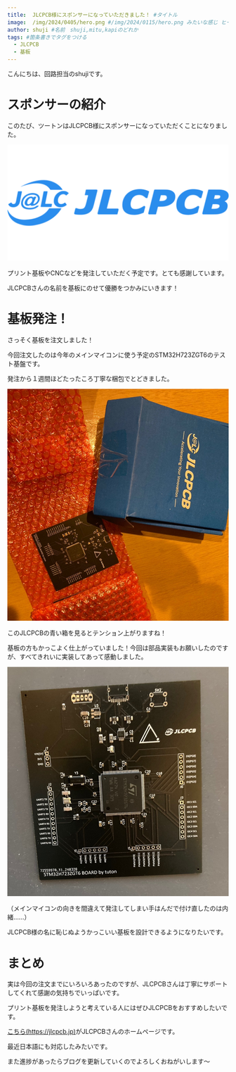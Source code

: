 ```yaml
---
title:  JLCPCB様にスポンサーになっていただきました！ #タイトル
image:  /img/2024/0405/hero.png #/img/2024/0115/hero.png みたいな感じ ヒーロー画像
author: shuji #名前　shuji,mitu,kapiのどれか
tags: #箇条書きでタグをつける
  - JLCPCB
  - 基板
---
```


こんにちは、回路担当のshujiです。

# スポンサーの紹介

このたび、ツートンはJLCPCB様にスポンサーになっていただくことになりました。

![](../../img/2024/0405/001.png)

プリント基板やCNCなどを発注していただく予定です。とても感謝しています。

JLCPCBさんの名前を基板にのせて優勝をつかみにいきます！



# 基板発注！

さっそく基板を注文しました！

今回注文したのは今年のメインマイコンに使う予定のSTM32H723ZGT6のテスト基盤です。

発注から１週間ほどたったころ丁寧な梱包でとどきました。

![](../../img/2024/0405/002.jpg)

このJLCPCBの青い箱を見るとテンション上がりますね！

基板の方もかっこよく仕上がっていました！今回は部品実装もお願いしたのですが、すべてきれいに実装してあって感動しました。

![](../../img/2024/0405/003.jpg)

（メインマイコンの向きを間違えて発注してしまい手はんだで付け直したのは内緒......）

JLCPCB様の名に恥じぬようかっこいい基板を設計できるようになりたいです。


# まとめ

実は今回の注文までにいろいろあったのですが、JLCPCBさんは丁寧にサポートしてくれて感謝の気持ちでいっぱいです。

プリント基板を発注しようと考えている人にはぜひJLCPCBをおすすめしたいです。

[こちら(https://jlcpcb.jp)](https://jlcpcb.jp/)がJLCPCBさんのホームページです。

最近日本語にも対応したみたいです。

また進捗があったらブログを更新していくのでよろしくおねがいします～